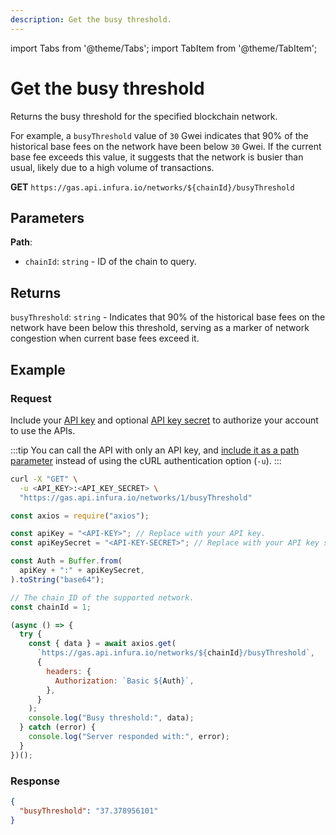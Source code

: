 ```yaml
---
description: Get the busy threshold.
---
```


import Tabs from '@theme/Tabs';
import TabItem from '@theme/TabItem';

# Get the busy threshold

Returns the busy threshold for the specified blockchain network.

For example, a `busyThreshold` value of `30` Gwei indicates that 90% of the historical base fees on
the network have been below `30` Gwei.
If the current base fee exceeds this value, it suggests that the network is busier than usual,
likely due to a high volume of transactions.

**GET** `https://gas.api.infura.io/networks/${chainId}/busyThreshold`

## Parameters

**Path**:

- `chainId`: `string` - ID of the chain to query.

## Returns

`busyThreshold`: `string` - Indicates that 90% of the historical base fees on the network
have been below this threshold, serving as a marker of network congestion when current base fees exceed it.

## Example

### Request

Include your [API key](../../../../../developer-tools/dashboard/get-started/create-api)
and optional [API key secret](../../../../../developer-tools/dashboard/how-to/secure-an-api/api-key-secret/)
to authorize your account to use the APIs.

:::tip
You can call the API with only an API key, and [include it as a path parameter](../api-reference/index.md#supported-api-request-formats)
instead of using the cURL authentication option (`-u`).
:::

<Tabs>
  <TabItem value="cURL" label="cURL" default >

```bash
curl -X "GET" \
  -u <API_KEY>:<API_KEY_SECRET> \
  "https://gas.api.infura.io/networks/1/busyThreshold"
```

  </TabItem>
  <TabItem value="JavaScript" label="JavaScript">

```javascript
const axios = require("axios");

const apiKey = "<API-KEY>"; // Replace with your API key.
const apiKeySecret = "<API-KEY-SECRET>"; // Replace with your API key secret.

const Auth = Buffer.from(
  apiKey + ":" + apiKeySecret,
).toString("base64");

// The chain ID of the supported network.
const chainId = 1;

(async () => {
  try {
    const { data } = await axios.get(
      `https://gas.api.infura.io/networks/${chainId}/busyThreshold`,
      {
        headers: {
          Authorization: `Basic ${Auth}`,
        },
      }
    );
    console.log("Busy threshold:", data);
  } catch (error) {
    console.log("Server responded with:", error);
  }
})();
```

  </TabItem>
</Tabs>

### Response

```json
{
  "busyThreshold": "37.378956101"
}
```